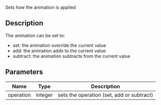 Sets how the animation is applied


## Description

The animation can be set to:

- set: the animation override the current value
- add: the animation adds to the current value
- subtract: the animation subtracts from the current value


## Parameters

<table>
<thead>
	<tr>
		<th>Name</th>
		<th>Type</th>
		<th>Description</th>
	</tr>
</thead>
<tr>
	<td>operation</td>
	<td><div class='bg-orange-800 px-2 py-px text-white rounded-sm'>integer</div></td>
	<td>sets the operation (set, add or subtract)</td>
</tr>
</table>